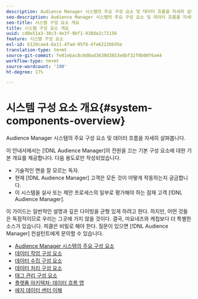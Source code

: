 ```yaml
---
description: Audience Manager 시스템의 주요 구성 요소 및 데이터 흐름을 자세히 살펴봅니다.
seo-description: Audience Manager 시스템의 주요 구성 요소 및 데이터 흐름을 자세히 살펴봅니다.
seo-title: 시스템 구성 요소 개요
title: 시스템 구성 요소 개요
uuid: cd0e51a3-38c3-4e3f-9bf1-938de2c71156
feature: 시스템 구성 요소
exl-id: b128cae4-8a11-4fad-95f8-4fe6222bb95e
translation-type: tm+mt
source-git-commit: fe01ebac8c0d0ad3630d3853e0bf32f0b00f6a44
workflow-type: tm+mt
source-wordcount: '190'
ht-degree: 17%

---
```


# 시스템 구성 요소 개요{#system-components-overview}

Audience Manager 시스템의 주요 구성 요소 및 데이터 흐름을 자세히 살펴봅니다.

<!-- 

c_compintro.xml

 -->

이 안내서에서는 [!DNL Audience Manager]의 전원을 끄는 기본 구성 요소에 대한 기본 개요를 제공합니다. 다음 용도로만 작성되었습니다.

* 기술적인 면을 잘 모르는 독자.
* 현재 [!DNL Audience Manager] 고객은 모든 것이 어떻게 작동하는지 궁금합니다.
* 이 시스템을 실사 또는 제안 프로세스의 일부로 평가해야 하는 잠재 고객 [!DNL Audience Manager].

이 가이드는 일반적인 설명과 깊은 다이빙을 균형 있게 하려고 한다. 하지만, 어떤 것들은 독점적이므로 우리는 그곳에 가지 않을 것이다. 결국, 마요네즈와 케첩보다 더 특별한 소스가 있습니다. 피클은 비밀로 해야 한다. 질문이 있으면 [!DNL Audience Manager] 컨설턴트에게 문의할 수 있습니다.

* [Audience Manager 시스템의 주요 구성 요소](/help/using/reference/system-components/components-stack.md)
* [데이터 작업 구성 요소](/help/using/reference/system-components/components-data-action.md)
* [데이터 수집 구성 요소](/help/using/reference/system-components/components-data-collection.md)
* [데이터 처리 구성 요소](/help/using/reference/system-components/components-data-processing.md)
* [태그 관리 구성 요소](/help/using/reference/system-components/components-tag-management.md)
* [플랫폼 아키텍처: 데이터 흐름 맵](/help/using/reference/system-components/components-platform-architecture.md)
* [에지 데이터 센터 이해](/help/using/reference/system-components/components-edge.md)
